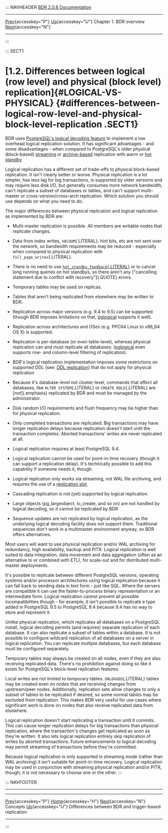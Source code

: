::: NAVHEADER
  [BDR 2.0.6 Documentation](index.md)                                                                                
  ----------------------------------------------------- ------------------------------------ ------------------------- ----------------------------------------------------------------------------------------------------------
  [Prev](bdr-concepts.md "Concepts"){accesskey="P"}   [Up](overview.md){accesskey="U"}    Chapter 1. BDR overview    [Next](bdr-vs-trigger-based.md "Differences between BDR and trigger-based replication"){accesskey="N"}

------------------------------------------------------------------------
:::

::: SECT1
# [1.2. Differences between logical (row level) and physical (block level) replication]{#LOGICAL-VS-PHYSICAL} {#differences-between-logical-row-level-and-physical-block-level-replication .SECT1}

BDR uses [PostgreSQL\'s logical decoding
feature](http://www.postgresql.org/docs/current/static/logicaldecoding.html)
to implement a low overhead logical replication solution. It has
significant advantages - and some disadvantages - when compared to
PostgreSQL\'s older physical (block-based)
[streaming](http://www.postgresql.org/docs/current/static/warm-standby.html#STREAMING-REPLICATION)
or
[archive-based](http://www.postgresql.org/docs/current/static/warm-standby.html)
replication with warm or [hot
standby](http://www.postgresql.org/docs/current/static/hot-standby.html)

Logical replication has a different set of trade-offs to physical
block-based replication. It isn\'t clearly better or worse. Physical
replication is a lot simpler, has less lag for big transactions, is
supported by older versions and may require less disk I/O, but generally
consumes more network bandwidth, can\'t replicate a subset of databases
or tables, and can\'t support multi-master or cross-version/cross-arch
replication. Which solution you should use depends on what you need to
do.

The major differences between physical replication and logical
replication as implemented by BDR are:

-   Multi-master replication is possible. All members are writable nodes
    that replicate changes.

-   Data from index writes, `VACUUM`{.LITERAL}, hint bits, etc are not
    sent over the network, so bandwidth requirements may be reduced -
    especially when compared to physical replication with
    `full_page_writes`{.LITERAL}.

-   There is no need to use
    [`hot_standby_feedback`{.LITERAL}](http://www.postgresql.org/docs/current/static/runtime-config-replication.html#GUC-HOT-STANDBY-FEEDBACK)
    or to cancel long running queries on hot standbys, so there aren\'t
    any [\"cancelling statement due to conflict with recovery\"]{.QUOTE}
    errors.

-   Temporary tables may be used on replicas.

-   Tables that aren\'t being replicated from elsewhere may be written
    to BDR.

-   Replication across major versions (e.g. 9.4 to 9.5) can be supported
    (though BDR imposes limitations on that,
    [pglogical](http://2ndquadrant.com/pglogical)
    supports it well).

-   Replication across architectures and OSes (e.g. PPC64 Linux to
    x86_64 OS X) is supported.

-   Replication is per-database (or even table-level), whereas physical
    replication can and must replicate all databases.
    ([pglogical](http://2ndquadrant.com/pglogical) even
    supports row- and column-level filtering of replication).

-   BDR\'s logical replication implementation imposes some restrictions
    on supported DDL (see: [DDL replication](ddl-replication.md)) that
    do not apply for physical replication

-   Because it\'s database-level not cluster-level, commands that affect
    all databases, like `ALTER SYSTEM`{.LITERAL} or
    `CREATE ROLE`{.LITERAL} are [*not*]{.emphasis} replicated by BDR and
    must be managed by the administrator.

-   Disk random I/O requirements and flush frequency may be higher than
    for physical replication.

-   Only completed transactions are replicated. Big transactions may
    have longer replication delays because replication doesn\'t start
    until the transaction completes. Aborted transactions\' writes are
    never replicated at all.

-   Logical replication requires at least PostgreSQL 9.4.

-   Logical replication cannot be used for point-in-time recovery
    (though it can support a replication delay). It\'s technically
    possible to add this capability if someone needs it, though.

-   Logical replication only works via streaming, not WAL file
    archiving, and requires the use of a [replication
    slot](http://www.postgresql.org/docs/current/static/logicaldecoding-explanation.html).

-   Cascading replication is not (yet) supported by logical replication.

-   Large objects (pg_largeobject, lo_create, and so on) are not handled
    by logical decoding, so it cannot be replicated by BDR

-   Sequence updates are not replicated by logical replication, as the
    underlying logical decoding facility does not support them.
    Traditional sequences don\'t work in a multimaster environment
    anyway, so BDR offers alternatives.

Most users will want to use physical replication and/or WAL archiving
for redundancy, high availability, backup and PITR. Logical replication
is well suited to data integration, data movement and data aggregation
(often as an alternative to or combined with ETL), for scale-out and for
distributed multi-master deployments.

It\'s possible to replicate between different PostgreSQL versions,
operating systems and/or processor architectures using logical
replication because it can fall back to sending data in text form - just
like SQL. Where the servers are compatible it can use the
faster-to-process binary representation or an intermediate form. Logical
replication cannot prevent all possible incompatibilities though - for
example, it isn\'t possible to replicate a type added in PostgreSQL 9.5
to PostgreSQL 9.4 because 9.4 has no way to store and represent it.

Unlike physical replication, which replicates all databases on a
PostgreSQL install, logical decoding permits (and requires) separate
replication of each database. It can also replicate a subset of tables
within a database. It is not possible to configure wildcard replication
of all databases on a server in logical replication. You can replicate
multiple databases, but each database must be configured separately.

Temporary tables may always be created on all nodes, even if they are
also receiving replicated data. There\'s no prohibition against doing so
like it exists for PostgreSQL\'s block-level replication features.

Local writes are not limited to temporary tables. `UNLOGGED`{.LITERAL}
tables may be created even on nodes that are receiving changes from
upstream/peer nodes. Additionally, replication sets allow changes to
only a subset of tables to be replicated if desired, so some normal
tables may be excluded from replication. This makes BDR very useful for
use cases where significant work is done on nodes that also receive
replicated data from elsewhere.

Logical replication doesn\'t start replicating a transaction until it
commits. This can cause longer replication delays for big transactions
than physical replication, where the transaction\'s changes get
replicated as soon as they\'re written. It also lets logical replication
entirely skip replication of writes by aborted transactions. Future
enhancements to logical decoding may permit streaming of transactions
before they\'re committed.

Because logical replication is only supported in streaming mode (rather
than WAL archiving) it isn\'t suitable for point-in-time recovery.
Logical replication may be used in conjunction with streaming physical
replication and/or PITR, though; it is not necessary to choose one or
the other.
:::

::: NAVFOOTER

------------------------------------------------------------------------

  ------------------------------------------ ------------------------------------ -------------------------------------------------------
  [Prev](bdr-concepts.md){accesskey="P"}    [Home](index.md){accesskey="H"}          [Next](bdr-vs-trigger-based.md){accesskey="N"}
  Concepts                                    [Up](overview.md){accesskey="U"}    Differences between BDR and trigger-based replication
  ------------------------------------------ ------------------------------------ -------------------------------------------------------
:::
